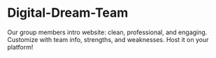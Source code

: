 # Digital-Dream-Team
Our group members intro website: clean, professional, and engaging. Customize with team info, strengths, and weaknesses. Host it on your platform!
